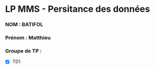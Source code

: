 # LP MMS - Persitance des données

### NOM : BATIFOL
### Prénom : Matthieu
### Groupe de TP : 
- [x] TD1
